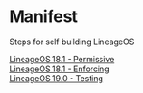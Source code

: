 # Manifest
Steps for self building LineageOS

[LineageOS 18.1 - Permissive](https://github.com/Galaxy-J5-Unofficial-LineageOS/Manifest/blob/main/LOS-18.1-GApps-Permissive.md) <br/>
[LineageOS 18.1 - Enforcing](https://github.com/Galaxy-J5-Unofficial-LineageOS/Manifest/blob/main/LOS-18.1-GApps-Enforcing.md) <br/>
[LineageOS 19.0 - Testing](https://github.com/Galaxy-J5-Unofficial-LineageOS/Manifest/blob/main/LOS-19.0-Permissive.md)
